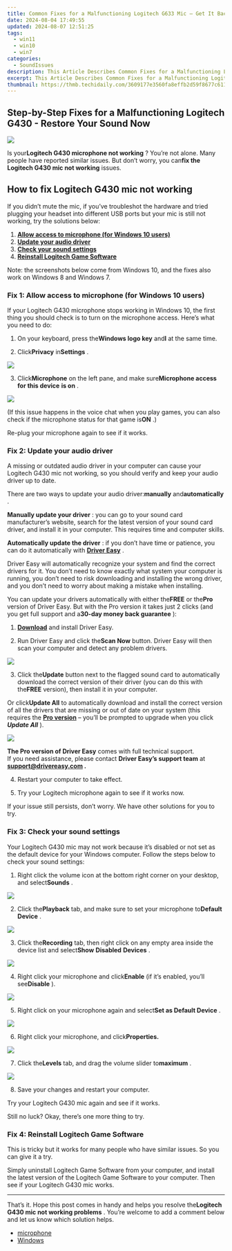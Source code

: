 ```yaml
---
title: Common Fixes for a Malfunctioning Logitech G633 Mic – Get It Back on Track!
date: 2024-08-04 17:49:55
updated: 2024-08-07 12:51:25
tags:
  - win11
  - win10
  - win7
categories:
  - SoundIssues
description: This Article Describes Common Fixes for a Malfunctioning Logitech G633 Mic – Get It Back on Track!
excerpt: This Article Describes Common Fixes for a Malfunctioning Logitech G633 Mic – Get It Back on Track!
thumbnail: https://thmb.techidaily.com/3609177e3560fa8effb2d59f8677c6110107a707b47535bc397c5818cfbe880e.jpg
---
```


## Step-by-Step Fixes for a Malfunctioning Logitech G430 - Restore Your Sound Now

![](https://images.drivereasy.com/wp-content/uploads/2018/08/img_5b6271a1949db.jpg)

 Is your**Logitech G430 microphone not working** ? You’re not alone. Many people have reported similar issues. But don’t worry, you can**fix the Logitech G430 mic not working** issues.

## **How to fix Logitech G430 mic not working**

 If you didn’t mute the mic, if you’ve troubleshot the hardware and tried plugging your headset into different USB ports but your mic is still not working, try the solutions below:

1. [**Allow access to microphone (for Windows 10 users)**](https://www.drivereasy.com/knowledge/logitech-g430-mic-not-working-fixed/#Fix1)
2. [**Update your audio driver**](https://tools.techidaily.com/drivereasy/download/)
3. [**Check your sound settings**](https://tools.techidaily.com/drivereasy/download/)
4. [**Reinstall Logitech Game Software**](https://tools.techidaily.com/drivereasy/download/)

 Note: the screenshots below come from Windows 10, and the fixes also work on Windows 8 and Windows 7.

### **Fix 1: Allow access to microphone (for Windows 10 users)**

 If your Logitech G430 microphone stops working in Windows 10, the first thing you should check is to turn on the microphone access. Here’s what you need to do:

 1) On your keyboard, press the**Windows logo key**  and**I** at the same time.

 2) Click**Privacy** in**Settings** .

![](https://images.drivereasy.com/wp-content/uploads/2018/07/img_5b5fd2665c0c8.jpg)

 3) Click**Microphone** on the left pane, and make sure**Microphone access for this device** **is on** .

![](https://images.drivereasy.com/wp-content/uploads/2018/07/img_5b5fd2ad8d38e.jpg)

 (If this issue happens in the voice chat when you play games, you can also check if the microphone status for that game is**ON** .)

 Re-plug your microphone again to see if it works.

### **Fix 2: Update your audio driver**

 A missing or outdated audio driver in your computer can cause your Logitech G430 mic not working, so you should verify and keep your audio driver up to date.

 There are two ways to update your audio driver:**manually** and**automatically** .

**Manually update your driver** : you can go to your sound card manufacturer’s website, search for the latest version of your sound card driver, and install it in your computer. This requires time and computer skills.

**Automatically update the driver** : if you don’t have time or patience, you can do it automatically with **[Driver Easy](https://tools.techidaily.com/drivereasy/download/)**  .

 Driver Easy will automatically recognize your system and find the correct drivers for it. You don’t need to know exactly what system your computer is running, you don’t need to risk downloading and installing the wrong driver, and you don’t need to worry about making a mistake when installing.

 You can update your drivers automatically with either the**FREE** or the**Pro** version of Driver Easy. But with the Pro version it takes just 2 clicks (and you get full support and a**30-day money back guarantee** ):

 1) **[Download](https://tools.techidaily.com/drivereasy/download/)**  and install Driver Easy.

 2) Run Driver Easy and click the**Scan Now** button. Driver Easy will then scan your computer and detect any problem drivers.

![](https://images.drivereasy.com/wp-content/uploads/2018/07/img_5b5fd5faedb2b.jpg)

 3) Click the**Update** button next to the flagged sound card to automatically download the correct version of their driver (you can do this with the**FREE** version), then install it in your computer.

 Or click**Update All** to automatically download and install the correct version of all the drivers that are missing or out of date on your system (this requires the **[Pro version](https://tools.techidaily.com/drivereasy/download/)**  – you’ll be prompted to upgrade when you click **_Update All_** ).

![](https://images.drivereasy.com/wp-content/uploads/2018/07/img_5b5fd61613c73.jpg)

**The Pro version of Driver Easy** comes with full technical support.  
 If you need assistance, please contact **Driver Easy’s support team** at **[support@drivereasy.com](https://tools.techidaily.com/drivereasy/download/) .**

4) Restart your computer to take effect.

5) Try your Logitech microphone again to see if it works now.

 If your issue still persists, don’t worry. We have other solutions for you to try.

### **Fix 3: Check your sound settings**

 Your Logitech G430 mic may not work because it’s disabled or not set as the default device for your Windows computer. Follow the steps below to check your sound settings:

 1) Right click the volume icon at the bottom right corner on your desktop, and select**Sounds** .

![](https://images.drivereasy.com/wp-content/uploads/2018/07/img_5b5fd2ffadbaf.jpg)

 2) Click the**Playback** tab, and make sure to set your microphone to**Default** **Device** .

![](https://images.drivereasy.com/wp-content/uploads/2018/07/img_5b5fd33128459.jpg)

 3) Click the**Recording** tab, then right click on any empty area inside the device list and select**Show** **Disabled** **Devices** .

![](https://images.drivereasy.com/wp-content/uploads/2018/08/img_5b6274ee58efa.jpg)

 4) Right click your microphone and click**Enable** (if it’s enabled, you’ll see**Disable** ).

![](https://images.drivereasy.com/wp-content/uploads/2018/08/img_5b627553bb550.jpg)

 5) Right click on your microphone again and select**Set as Default Device** .

![](https://images.drivereasy.com/wp-content/uploads/2018/08/img_5b6275be6bfc9.jpg)

 6) Right click your microphone, and click**Properties.**

![](https://images.drivereasy.com/wp-content/uploads/2018/08/img_5b62766a93d1c.jpg)

 7) Click the**Levels** tab, and drag the volume slider to**maximum** .

![](https://images.drivereasy.com/wp-content/uploads/2018/08/img_5b6278bfe07b0.png)

 8) Save your changes and restart your computer.

 Try your Logitech G430 mic again and see if it works.

 Still no luck? Okay, there’s one more thing to try.

### **Fix 4: Reinstall Logitech Game Software**

 This is tricky but it works for many people who have similar issues. So you can give it a try.

 Simply uninstall Logitech Game Software from your computer, and install the latest version of the Logitech Game Software to your computer. Then see if your Logitech G430 mic works.

---

 That’s it. Hope this post comes in handy and helps you resolve the**Logitech G430 mic not working problems** . You’re welcome to add a comment below and let us know which solution helps.

* [microphone](https://tools.techidaily.com/drivereasy/download/)
* [Windows](https://tools.techidaily.com/drivereasy/download/)

<ins class="adsbygoogle"
     style="display:block"
     data-ad-format="autorelaxed"
     data-ad-client="ca-pub-7571918770474297"
     data-ad-slot="1223367746"></ins>



<ins class="adsbygoogle"
     style="display:block"
     data-ad-client="ca-pub-7571918770474297"
     data-ad-slot="8358498916"
     data-ad-format="auto"
     data-full-width-responsive="true"></ins>
